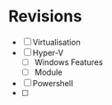 # Revisions

- [ ] Virtualisation
- [ ] Hyper-V
  - [ ] Windows Features
  - [ ] Module
- [ ] Powershell
- [ ] 
